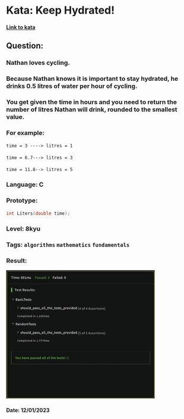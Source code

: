 # Kata: Keep Hydrated!  
#### [Link to kata](https://www.codewars.com/kata/582cb0224e56e068d800003c)  
## Question:  

### Nathan loves cycling.  

### Because Nathan knows it is important to stay hydrated, he drinks 0.5 litres of water per hour of cycling.  

### You get given the time in hours and you need to return the number of litres Nathan will drink, rounded to the smallest value.  

### **For example:**  

```
time = 3 ----> litres = 1

time = 6.7---> litres = 3

time = 11.8--> litres = 5
```  
### **Language: C**  

### **Prototype:**  
```c
int Liters(double time);
```  
### **Level: 8kyu**  
### **Tags:** `algorithms` `mathematics` `fundamentals`  
### **Result:**  
<img src="result.png" alt="score" style="width: 400px;">  

#### Date: 12/01/2023  




